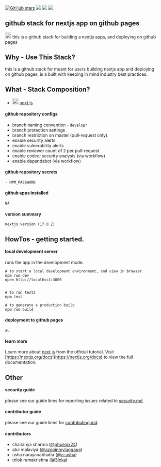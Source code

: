 [![GitHub stars](https://img.shields.io/github/stars/github/fetch.svg?style=social&label=Star)](https://github.com/github/fetch) 
<a href="https://discord.gg/phoenix24"><img src="https://img.shields.io/badge/chat-discord-brightgreen.svg?logo=discord&style=flat"></a>
<a href="https://twitter.com/intent/follow?screen_name=phoenix24"><img src="https://img.shields.io/badge/Follow-phoenix24-blue.svg?style=flat&logo=twitter"></a>
<a href="https://eepurl.com/phoenix24"><img src="https://img.shields.io/badge/newsletter-subscribe-yellow.svg?style=flat"></a>


## github stack for nextjs app on github pages
<p>
    <img src="https://github.githubassets.com/images/modules/site/icons/footer/github-mark.svg" height="20">
    this is a github stack for building a nextjs apps, and deploying on github pages
</p>


## Why - Use This Stack?
this is a github stack for meant for users building nextjs app and deploying on github pages, is a built with keeping in mind industry best practices.

## What - Stack Composition?
- <img src="https://github.githubassets.com/images/modules/site/icons/footer/github-mark.svg" height="20"> [next.js](https://pages.github.com/)

#### github repository configs
- branch naming convention - `develop*`
- branch protection settings
- branch restriction on master (pull-request only). 
- enable security alerts
- enable vulnerability alerts
- enable reviewer count of 2 per pull-request
- enable codeql security analysis (via workflow)
- enable dependabot (via workflow)

#### github repository secrets
```
- NPM_PASSWORD
```

#### github apps installed
```NA```

#### version summary
```nextjs version (17.0.2)```

## HowTos - getting started.

#### local development server
runs the app in the development mode.
```
# to start a local development environment, and view in browser.
npm run dev
open http://localhost:3000 


# to run tests
npm test

# to generate a production build
npm run build
```

#### deployment to github pages
```
au
```


#### learn more 
Learn more about [next.js](https://nextjs.org/learn) from the official tutorial.
Visit [https://nextjs.org/docs](https://nextjs.org/docs) to view the full documentation.


## Other

#### security guide
please see our guide lines for reporting issues related to [security.md](/.github/stacks/security.md).

#### contributor guide
please see our guide lines for [contributing.md](/.github/stacks/contributing.md).

#### contributors 
- chaitanya sharma ([@phoenix24](https://twitter.com/phoenix24)) 
- atul malaviya ([@azooinmyluggage](https://twitter.com/azooinmyluggage))
- usha narayanabhatta ([@n-usha](https://twitter.com/n-usha))
- trilok ramakrishna ([@3loka](https://twitter.com/3loka))
